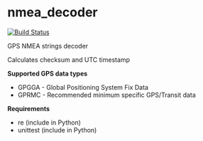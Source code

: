 # nmea_decoder
[![Build Status](https://travis-ci.org/dittohead/nmea_decoder.svg?branch=master)](https://travis-ci.org/dittohead/nmea_decoder)

GPS NMEA strings decoder 

Calculates checksum and UTC timestamp

**Supported GPS data types**
* GPGGA - Global Positioning System Fix Data
* GPRMC - Recommended minimum specific GPS/Transit data

**Requirements**
* re (include in Python)
* unittest (include in Python)

